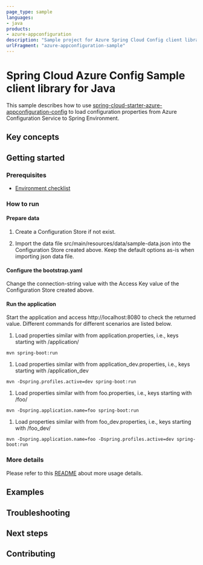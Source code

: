 ```yaml
---
page_type: sample
languages:
- java
products:
- azure-appconfiguration
description: "Sample project for Azure Spring Cloud Config client library"
urlFragment: "azure-appconfiguration-sample"
---
```


# Spring Cloud Azure Config Sample client library for Java

This sample describes how to use [spring-cloud-starter-azure-appconfiguration-config](https://github.com/Azure/azure-sdk-for-java/tree/master/sdk/appconfiguration/spring-cloud-starter-azure-appconfiguration-config) to load configuration properties from Azure Configuration Service to Spring Environment.

## Key concepts
## Getting started

### Prerequisites
- [Environment checklist][environment_checklist]

### How to run

#### Prepare data

1. Create a Configuration Store if not exist.

2. Import the data file src/main/resources/data/sample-data.json into the Configuration Store created above. Keep the default options as-is when importing json data file.

#### Configure the bootstrap.yaml

Change the connection-string value with the Access Key value of the Configuration Store created above.

#### Run the application
Start the application and access http://localhost:8080 to check the returned value. Different commands for different scenarios are listed below.

1. Load properties similar with from application.properties, i.e., keys starting with /application/

```console
mvn spring-boot:run
```

1. Load properties similar with from application_dev.properties, i.e., keys starting with /application_dev

```console
mvn -Dspring.profiles.active=dev spring-boot:run
```

1. Load properties similar with from foo.properties, i.e., keys starting with /foo/

```console
mvn -Dspring.application.name=foo spring-boot:run
```

1. Load properties similar with from foo_dev.properties, i.e., keys starting with /foo_dev/

```console
mvn -Dspring.application.name=foo -Dspring.profiles.active=dev spring-boot:run
```

### More details

Please refer to this [README](https://github.com/Azure/azure-sdk-for-java/blob/master/sdk/appconfiguration/spring-cloud-starter-azure-appconfiguration-config/README.md) about more usage details. 

## Examples
## Troubleshooting
## Next steps
## Contributing

<!-- LINKS -->
[environment_checklist]: https://github.com/Azure/azure-sdk-for-java/blob/master/sdk/spring/ENVIRONMENT_CHECKLIST.md#ready-to-run-checklist
